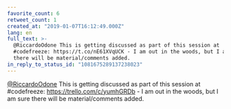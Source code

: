 ```yaml
---
favorite_count: 6
retweet_count: 1
created_at: "2019-01-07T16:12:49.000Z"
lang: en
full_text: >-
  @RiccardoOdone This is getting discussed as part of this session at
  #codefreeze: https://t.co/nE61XVqUCK - I am out in the woods, but I am sure
  there will be material/comments added.
in_reply_to_status_id: "1081675289137238023"
---
```


[@RiccardoOdone](https://twitter.com/RiccardoOdone) This is getting discussed as
part of this session at #codefreeze: <https://trello.com/c/yumhGRDb> - I am out
in the woods, but I am sure there will be material/comments added.
